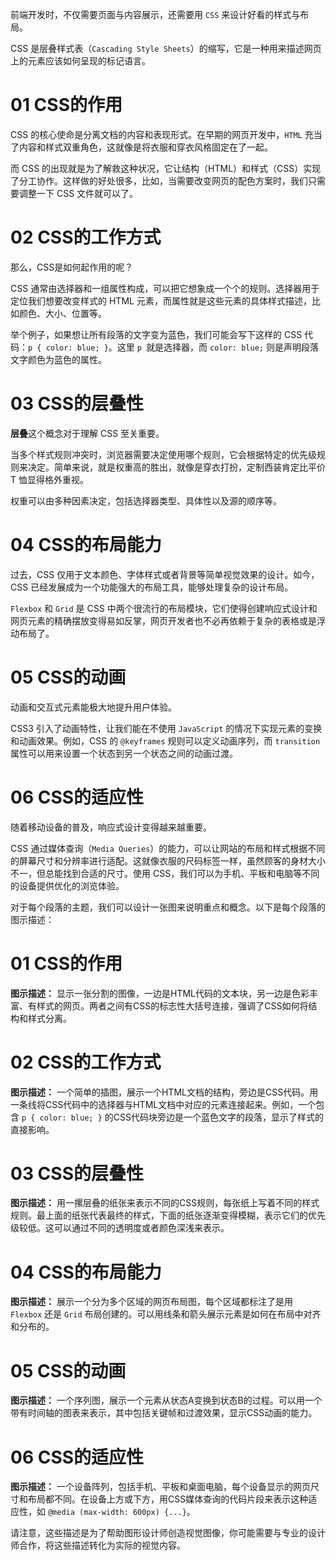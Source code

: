 前端开发时，不仅需要页面与内容展示，还需要用 `CSS` 来设计好看的样式与布局。

CSS 是层叠样式表（`Cascading Style Sheets`）的缩写，它是一种用来描述网页上的元素应该如何呈现的标记语言。



# 01 CSS的作用

CSS 的核心使命是分离文档的内容和表现形式。在早期的网页开发中，`HTML` 充当了内容和样式双重角色，这就像是将衣服和穿衣风格固定在了一起。

而 CSS 的出现就是为了解救这种状况，它让结构（HTML）和样式（CSS）实现了分工协作。这样做的好处很多，比如，当需要改变网页的配色方案时，我们只需要调整一下 CSS 文件就可以了。



# 02 CSS的工作方式

那么，CSS是如何起作用的呢？

CSS 通常由选择器和一组属性构成，可以把它想象成一个个的规则。选择器用于定位我们想要改变样式的 HTML 元素，而属性就是这些元素的具体样式描述，比如颜色、大小、位置等。

举个例子，如果想让所有段落的文字变为蓝色，我们可能会写下这样的 CSS 代码：`p { color: blue; }`。这里 `p `就是选择器，而 `color: blue;` 则是声明段落文字颜色为蓝色的属性。



# 03 CSS的层叠性

**层叠**这个概念对于理解 CSS 至关重要。

当多个样式规则冲突时，浏览器需要决定使用哪个规则，它会根据特定的优先级规则来决定。简单来说，就是权重高的胜出，就像是穿衣打扮，定制西装肯定比平价 T 恤显得格外重视。

权重可以由多种因素决定，包括选择器类型、具体性以及源的顺序等。



# 04 CSS的布局能力

过去，CSS 仅用于文本颜色、字体样式或者背景等简单视觉效果的设计。如今，CSS 已经发展成为一个功能强大的布局工具，能够处理复杂的设计布局。

`Flexbox` 和 `Grid` 是 CSS 中两个很流行的布局模块，它们使得创建响应式设计和网页元素的精确摆放变得易如反掌，网页开发者也不必再依赖于复杂的表格或是浮动布局了。



# 05 CSS的动画

动画和交互式元素能极大地提升用户体验。

CSS3 引入了动画特性，让我们能在不使用 `JavaScript` 的情况下实现元素的变换和动画效果。例如，CSS 的 `@keyframes` 规则可以定义动画序列，而 `transition` 属性可以用来设置一个状态到另一个状态之间的动画过渡。



# 06 CSS的适应性

随着移动设备的普及，响应式设计变得越来越重要。

CSS 通过媒体查询（`Media Queries`）的能力，可以让网站的布局和样式根据不同的屏幕尺寸和分辨率进行适配。这就像衣服的尺码标签一样，虽然顾客的身材大小不一，但总能找到合适的尺寸。使用 CSS，我们可以为手机、平板和电脑等不同的设备提供优化的浏览体验。



对于每个段落的主题，我们可以设计一张图来说明重点和概念。以下是每个段落的图示描述：

# 01 CSS的作用
**图示描述：** 显示一张分割的图像，一边是HTML代码的文本块，另一边是色彩丰富、有样式的网页。两者之间有CSS的标志性大括号连接，强调了CSS如何将结构和样式分离。

# 02 CSS的工作方式
**图示描述：** 一个简单的插图，展示一个HTML文档的结构，旁边是CSS代码。用一条线将CSS代码中的选择器与HTML文档中对应的元素连接起来。例如，一个包含 `p { color: blue; }` 的CSS代码块旁边是一个蓝色文字的段落，显示了样式的直接影响。

# 03 CSS的层叠性
**图示描述：** 用一摞层叠的纸张来表示不同的CSS规则，每张纸上写着不同的样式规则。最上面的纸张代表最终的样式，下面的纸张逐渐变得模糊，表示它们的优先级较低。这可以通过不同的透明度或者颜色深浅来表示。

# 04 CSS的布局能力
**图示描述：** 展示一个分为多个区域的网页布局图，每个区域都标注了是用 `Flexbox` 还是 `Grid` 布局创建的。可以用线条和箭头展示元素是如何在布局中对齐和分布的。

# 05 CSS的动画
**图示描述：** 一个序列图，展示一个元素从状态A变换到状态B的过程。可以用一个带有时间轴的图表来表示，其中包括关键帧和过渡效果，显示CSS动画的能力。

# 06 CSS的适应性
**图示描述：** 一个设备阵列，包括手机、平板和桌面电脑，每个设备显示的网页尺寸和布局都不同。在设备上方或下方，用CSS媒体查询的代码片段来表示这种适应性，如 `@media (max-width: 600px) {...}`。

请注意，这些描述是为了帮助图形设计师创造视觉图像，你可能需要与专业的设计师合作，将这些描述转化为实际的视觉内容。